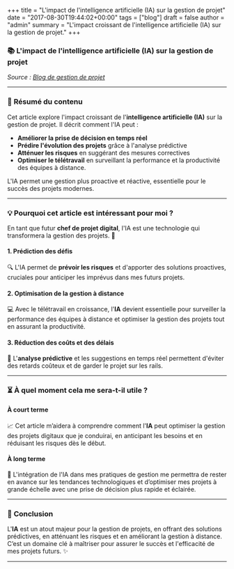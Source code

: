 +++
title = "L'impact de l'intelligence artificielle (IA) sur la gestion de projet"
date = "2017-08-30T19:44:02+00:00"
tags = ["blog"]
draft = false
author = "admin"
summary = "L'impact croissant de l'intelligence artificielle (IA) sur la gestion de projet."
+++

### 📚 **L'impact de l'intelligence artificielle (IA) sur la gestion de projet**  
_Source : [Blog de gestion de projet](https://www.qrpinternational.fr/blog/gestion-de-projet/intelligence-artificielle-sur-la-gestion-de-projet/#:~:text=L'intelligence%20artificielle%20v%C3%A9rifiera%20si,la%20r%C3%A9alisation%20de%20ses%20objectifs.)_  

---

### 📝 **Résumé du contenu**  
Cet article explore l'impact croissant de l'**intelligence artificielle (IA)** sur la gestion de projet. Il décrit comment l'IA peut :  
- **Améliorer la prise de décision en temps réel**  
- **Prédire l'évolution des projets** grâce à l'analyse prédictive  
- **Atténuer les risques** en suggérant des mesures correctives  
- **Optimiser le télétravail** en surveillant la performance et la productivité des équipes à distance.  

L'IA permet une gestion plus proactive et réactive, essentielle pour le succès des projets modernes.  

---

### 💡 **Pourquoi cet article est intéressant pour moi ?**  
En tant que futur **chef de projet digital**, l'IA est une technologie qui transformera la gestion des projets. 🚀  

#### 1. **Prédiction des défis**  
🔍 L'IA permet de **prévoir les risques** et d'apporter des solutions proactives, cruciales pour anticiper les imprévus dans mes futurs projets.  

#### 2. **Optimisation de la gestion à distance**  
💻 Avec le télétravail en croissance, l'**IA** devient essentielle pour surveiller la performance des équipes à distance et optimiser la gestion des projets tout en assurant la productivité.  

#### 3. **Réduction des coûts et des délais**  
💸 L'**analyse prédictive** et les suggestions en temps réel permettent d'éviter des retards coûteux et de garder le projet sur les rails.  

---

### ⏳ **À quel moment cela me sera-t-il utile ?**  

#### **À court terme**  
📈 Cet article m’aidera à comprendre comment l'**IA** peut optimiser la gestion des projets digitaux que je conduirai, en anticipant les besoins et en réduisant les risques dès le début.  

#### **À long terme**  
🌟 L'intégration de l'IA dans mes pratiques de gestion me permettra de rester en avance sur les tendances technologiques et d’optimiser mes projets à grande échelle avec une prise de décision plus rapide et éclairée.  

---

### 🌱 **Conclusion**  
L'**IA** est un atout majeur pour la gestion de projets, en offrant des solutions prédictives, en atténuant les risques et en améliorant la gestion à distance. C’est un domaine clé à maîtriser pour assurer le succès et l'efficacité de mes projets futurs. ✨  

---